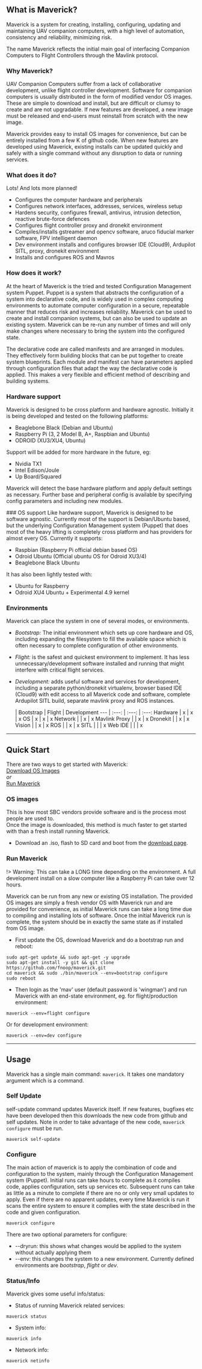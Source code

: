 ## What is Maverick?
Maverick is a system for creating, installing, configuring, updating and maintaining UAV companion computers, with a high level of automation, consistency and reliability, minimizing risk.

The name Maverick reflects the initial main goal of interfacing Companion Computers to Flight Controllers through the Mavlink protocol.

### Why Maverick?
UAV Companion Computers suffer from a lack of collaborative development, unlike flight controller development.  Software for companion computers is usually distributed in the form of modified vendor OS images.  These are simple to download and install, but are difficult or clumsy to create and are not upgradable.  If new features are developed, a new image must be released and end-users must reinstall from scratch with the new image.

Maverick provides easy to install OS images for convenience, but can be entirely installed from a few K of github code.  When new features are developed using Maverick, existing installs can be updated quickly and safely with a single command without any disruption to data or running services.

### What does it do?
Lots!  And lots more planned!
- Configures the computer hardware and peripherals
- Configures network interfaces, addresses, services, wireless setup
- Hardens security, configures firewall, antivirus, intrusion detection, reactive brute-force defences
- Configures flight controller proxy and dronekit environment
- Compiles/installs gstreamer and opencv software, aruco fiducial marker software, FPV intelligent daemon
- Dev environment installs and configures browser IDE (Cloud9), Ardupilot SITL, proxy, dronekit environment
- Installs and configures ROS and Mavros

### How does it work?
At the heart of Maverick is the tried and tested Configuration Management system Puppet.  Puppet is a system that abstracts the configuration of a system into declarative code, and is widely used in complex computing environments to automate computer configuration in a secure, repeatable manner that reduces risk and increases reliability.  Maverick can be used to create and install companion systems, but can also be used to update an existing system.  Maverick can be re-run any number of times and will only make changes where necessary to bring the system into the configured state.

The declarative code are called manifests and are arranged in modules.  They effectively form building blocks that can be put together to create system blueprints.  Each module and manifest can have parameters applied through configuration files that adapt the way the declarative code is applied.  This makes a very flexible and efficient method of describing and building systems.

### Hardware support
Maverick is designed to be cross platform and hardware agnostic. Initially it is being developed and tested on the following platforms:
- Beaglebone Black (Debian and Ubuntu)
- Raspberry Pi (3, 2 Model B, A+, Raspbian and Ubuntu)
- ODROID (XU3/XU4, Ubuntu)

Support will be added for more hardware in the future, eg:
- Nvidia TX1
- Intel Edison/Joule
- Up Board/Squared

Maverick will detect the base hardware platform and apply default settings as necessary. Further base and peripheral config is available by specifying config parameters and including new modules.

### OS support
Like hardware support, Maverick is designed to be software agnostic. Currently most of the support is Debian/Ubuntu based, but the underlying Configuration Management system (Puppet) that does most of the heavy lifting is completely cross platform and has providers for almost every OS.
Currently it supports:
- Raspbian (Raspberry Pi official debian based OS)
- Odroid Ubuntu (Official ubuntu OS for Odroid XU3/4)
- Beaglebone Black Ubuntu

It has also been lightly tested with:
- Ubuntu for Raspberry
- Odroid XU4 Ubuntu + Experimental 4.9 kernel

### Environments
Maverick can place the system in one of several modes, or environments.  
- *Bootstrap:* The initial environment which sets up core hardware and OS, including expanding the filesystem to fill the available space which is often necessary to complete configuration of other environments.
- *Flight:* is the safest and quickest environment to implement.  It has less unnecessary/development software installed and running that might interfere with critical flight services.
- *Development:* adds useful software and services for development, including a separate python/dronekit virtualenv, browser based IDE (Cloud9) with edit access to all Maverick code and software, complete Ardupilot SITL build, separate mavlink proxy and ROS instances.


   | Bootstrap | Flight | Development
--- | :---: | :---: | :---:
Hardware | x | x | x
OS | x | x | x
Network |  | x | x
Mavlink Proxy |  | x | x
Dronekit |  | x | x
Vision |  | x | x
ROS |  | x | x
SITL |  |  | x
Web IDE |  |  |  x

______

## Quick Start
There are two ways to get started with Maverick:  
[Download OS Images](#os-images)  
  *_or_*  
[Run Maverick](#run-Maverick)  

### OS images
This is how most SBC vendors provide software and is the process most people are used to.  
Once the image is downloaded, this method is much faster to get started with than a fresh install running Maverick.  
- Download an .iso, flash to SD card and boot from the <a href="/#/download">download page</a>.

### Run Maverick

!> Warning: This can take a LONG time depending on the environment.  A full development install on a slow computer like a Raspberry Pi can take over 12 hours.

Maverick can be run from any new or existing OS installation.  The provided OS images are simply a fresh vendor OS with Maverick run and are provided for convenience, as initial Maverick runs can take a long time due to compiling and installing lots of software.  Once the initial Maverick run is complete, the system should be in exactly the same state as if installed from OS image.  
- First update the OS, download Maverick and do a bootstrap run and reboot:
```
sudo apt-get update && sudo apt-get -y upgrade
sudo apt-get install -y git && git clone https://github.com/fnoop/maverick.git
cd maverick && sudo ./bin/maverick --env=bootstrap configure
sudo reboot
```
- Then login as the 'mav' user (default password is 'wingman') and run Maverick with an end-state environment, eg. for flight/production environment:
```
maverick --env=flight configure
```
Or for development environment:
```
maverick --env=dev configure
```

______

## Usage
Maverick has a single main command: `maverick`.  It takes one mandatory argument which is a command.

### Self Update
self-update command updates Maverick itself.  If new features, bugfixes etc have been developed then this downloads the new code from github and self updates.  Note in order to take advantage of the new code, `maverick configure` must be run.
```
maverick self-update
```

### Configure
The main action of maverick is to apply the combination of code and configuration to the system, mainly through the Configuration Management system (Puppet).  Initial runs can take hours to complete as it compiles code, applies configuration, sets up services etc.  Subsequent runs can take as little as a minute to complete if there are no or only very small updates to apply.  Even if there are no apparent updates, every time Maverick is run it scans the entire system to ensure it complies with the state described in the code and given configuration.
```
maverick configure
```
There are two optional parameters for configure:
- --dryrun: this shows what changes would be applied to the system without actually applying them
- --env: this changes the system to a new environment.  Currently defined environments are _bootstrap_, _flight_ or _dev_.

### Status/Info
Maverick gives some useful info/status:
- Status of running Maverick related services:
```
maverick status
```
- System info:
```
maverick info
```
- Network info:
```
maverick netinfo
```
